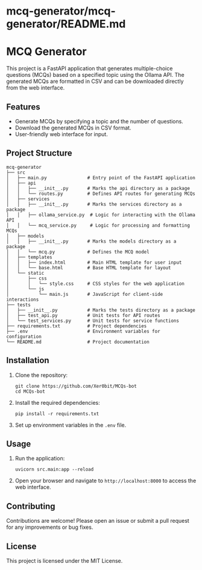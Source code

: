 # mcq-generator/mcq-generator/README.md

# MCQ Generator

This project is a FastAPI application that generates multiple-choice questions (MCQs) based on a specified topic using the Ollama API. The generated MCQs are formatted in CSV and can be downloaded directly from the web interface.

## Features

- Generate MCQs by specifying a topic and the number of questions.
- Download the generated MCQs in CSV format.
- User-friendly web interface for input.

## Project Structure

```
mcq-generator
├── src
│   ├── main.py               # Entry point of the FastAPI application
│   ├── api
│   │   ├── __init__.py       # Marks the api directory as a package
│   │   └── routes.py         # Defines API routes for generating MCQs
│   ├── services
│   │   ├── __init__.py       # Marks the services directory as a package
│   │   ├── ollama_service.py  # Logic for interacting with the Ollama API
│   │   └── mcq_service.py     # Logic for processing and formatting MCQs
│   ├── models
│   │   ├── __init__.py       # Marks the models directory as a package
│   │   └── mcq.py            # Defines the MCQ model
│   ├── templates
│   │   ├── index.html        # Main HTML template for user input
│   │   └── base.html         # Base HTML template for layout
│   └── static
│       ├── css
│       │   └── style.css     # CSS styles for the web application
│       └── js
│           └── main.js       # JavaScript for client-side interactions
├── tests
│   ├── __init__.py           # Marks the tests directory as a package
│   ├── test_api.py           # Unit tests for API routes
│   └── test_services.py      # Unit tests for service functions
├── requirements.txt          # Project dependencies
├── .env                      # Environment variables for configuration
└── README.md                 # Project documentation
```

## Installation

1. Clone the repository:
   ```
   git clone https://github.com/Xer0bit/MCQs-bot
   cd MCQs-bot
   ```

2. Install the required dependencies:
   ```
   pip install -r requirements.txt
   ```

3. Set up environment variables in the `.env` file.

## Usage

1. Run the application:
   ```
   uvicorn src.main:app --reload
   ```

2. Open your browser and navigate to `http://localhost:8000` to access the web interface.

## Contributing

Contributions are welcome! Please open an issue or submit a pull request for any improvements or bug fixes.

## License

This project is licensed under the MIT License.